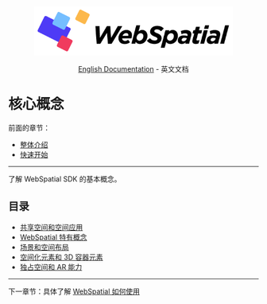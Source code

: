 <div align="center">
  <img src="../../assets/logo.png" alt="WebSpatial Logo" width="400"/>

  [English Documentation](../../en/core-concepts/README.md) - 英文文档
  <br>
</div>

# 核心概念

前面的章节：
- [整体介绍](../introduction/README.md)
- [快速开始](../quick-start/README.md)

---

了解 WebSpatial SDK 的基本概念。

## 目录

- [共享空间和空间应用](shared-space-and-spatial-apps.md)
- [WebSpatial 特有概念](unique-concepts-in-webspatial.md)
- [场景和空间布局](scenes-and-spatial-layouts.md)
- [空间化元素和 3D 容器元素](spatialized-elements-and-3d-container-elements.md)
- [独占空间和 AR 能力](full-space-and-ar-capabilities.md)

---

下一章节：具体了解 [WebSpatial 如何使用](../development-guide/README.md)
